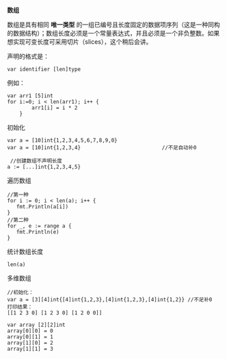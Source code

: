 **数组**

数组是具有相同 **唯一类型** 的一组已编号且长度固定的数据项序列（这是一种同构的数据结构）；数组长度必须是一个常量表达式，并且必须是一个非负整数。如果想实现可变长度可采用切片（slices），这个稍后会讲。

声明的格式是：

```
var identifier [len]type
```

例如：

```
var arr1 [5]int
for i:=0; i < len(arr1); i++ {
        arr1[i] = i * 2
    }     
```

初始化

```
var a = [10]int{1,2,3,4,5,6,7,8,9,0}
var a = [10]int{1,2,3,4}　　　　　　　　　　　　　　　　//不足自动补0
```

```
 //创建数组不声明长度
a := [...]int{1,2,3,4,5}
```

遍历数组

```
//第一种
for i := 0; i < len(a); i++ {
   fmt.Println(a[i])
}
//第二种
for _, e := range a {
   fmt.Println(e)
}
```

统计数组长度

```
len(a)
```

多维数组

```
//初始化：
var a = [3][4]int{[4]int{1,2,3},[4]int{1,2,3},[4]int{1,2}} //不足补0
打印结果：
[[1 2 3 0] [1 2 3 0] [1 2 0 0]]
```

```
var array [2][2]int
array[0][0] = 0
array[0][1] = 1
array[1][0] = 2
array[1][1] = 3
```

